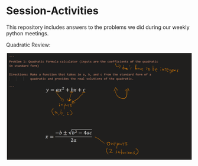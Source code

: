 # Session-Activities
This repository includes answers to the problems we did during our weekly python meetings.

Quadratic Review:
<p align="center">
  <img src="Images/quadratic.PNG" width="500" title="hover text">
</p>

